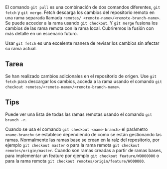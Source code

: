 El comando `git pull` es una combinación de dos comandos diferentes, `git fetch` y `git merge`. Fetch descarga los cambios del repositorio remoto en una rama separada llamada `remotes/ <remote-name>/<remote-branch-name>`. Se puede acceder a la rama usando `git checkout`. Y `git merge` fusiona los cambios de las rama remota con la rama local. Cubriremos la fusión con más detalle en un escenario futuro.

Usar `git fetch` es una excelente manera de revisar los cambios sin afectar su rama actual.

## Tarea

Se han realizado cambios adicionales en el repositorio de origen. Use `git fetch` para descargar los cambios, acceda a la rama usando el comando `git checkout remotes/<remote-name>/<remote-branch-name>`.

## Tips

Puede ver una lista de todas las ramas remotas usando el comando `git branch -r`.

Cuando se usa el comando `git checkout <name-branch>` el parámetro `<name-branch>` se establece dependiendo de como se están gestionando las ramas. Normalmente las ramas base se crean en la raíz del repositorio, por ejemplo `git checkout master` o para la rama remota `git checkout remotes/origin/master`. Cuando son ramas creadas a partir de ramas bases, para implementar un feature por ejemplo `git checkout feature/WO000000` o para la rama remota `git checkout remotes/origin/feature/WO00000`.